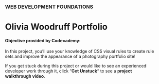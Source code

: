 ### WEB DEVELOPMENT FOUNDATIONS

# Olivia Woodruff Portfolio

#### Objective provided by Codecademy:

In this project, you’ll use your knowledge of CSS visual rules to create rule sets and improve the appearance of a photography portfolio site!

If you get stuck during this project or would like to see an experienced developer work through it, click “**Get Unstuck**“ to see a **project walkthrough video**.
